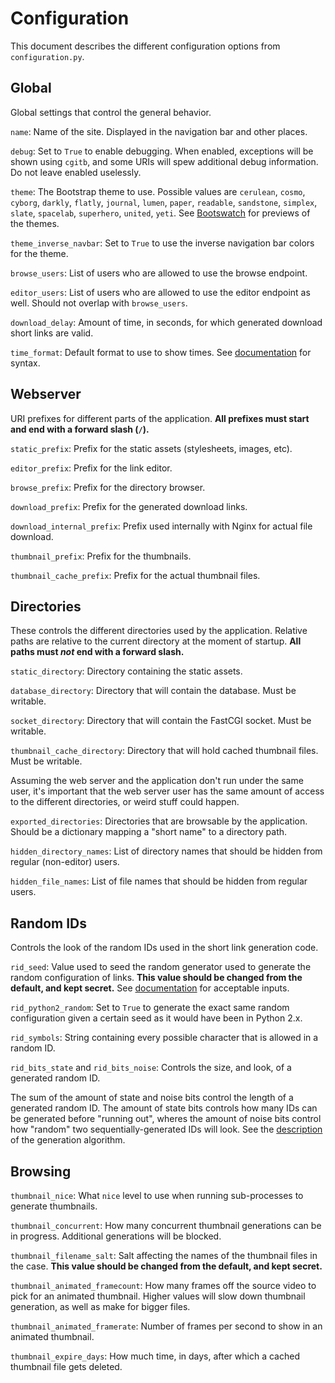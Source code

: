 Configuration
=============

This document describes the different configuration options from `configuration.py`.

Global
------

Global settings that control the general behavior.

`name`: Name of the site. Displayed in the navigation bar and other places.

`debug`: Set to `True` to enable debugging. When enabled, exceptions will be shown using `cgitb`, and some URIs will spew additional debug information. Do not leave enabled uselessly.

`theme`: The Bootstrap theme to use. Possible values are `cerulean`, `cosmo`, `cyborg`, `darkly`, `flatly`, `journal`, `lumen`, `paper`, `readable`, `sandstone`, `simplex`, `slate`, `spacelab`, `superhero`, `united`, `yeti`. See [Bootswatch](https://bootswatch.com/3/) for previews of the themes.

`theme_inverse_navbar`: Set to `True` to use the inverse navigation bar colors for the theme.

`browse_users`: List of users who are allowed to use the browse endpoint.

`editor_users`: List of users who are allowed to use the editor endpoint as well. Should not overlap with `browse_users`.

`download_delay`: Amount of time, in seconds, for which generated download short links are valid.

`time_format`: Default format to use to show times. See [documentation](https://docs.python.org/3/library/time.html#time.strftime) for syntax.

Webserver
---------

URI prefixes for different parts of the application. **All prefixes must start and end with a forward slash (`/`).**

`static_prefix`: Prefix for the static assets (stylesheets, images, etc).

`editor_prefix`: Prefix for the link editor.

`browse_prefix`: Prefix for the directory browser.

`download_prefix`: Prefix for the generated download links.

`download_internal_prefix`: Prefix used internally with Nginx for actual file download.

`thumbnail_prefix`: Prefix for the thumbnails.

`thumbnail_cache_prefix`: Prefix for the actual thumbnail files.

Directories
-----------

These controls the different directories used by the application. Relative paths are relative to the current directory at the moment of startup. **All paths must _not_ end with a forward slash.**

`static_directory`: Directory containing the static assets.

`database_directory`: Directory that will contain the database. Must be writable.

`socket_directory`: Directory that will contain the FastCGI socket. Must be writable.

`thumbnail_cache_directory`: Directory that will hold cached thumbnail files. Must be writable.

Assuming the web server and the application don't run under the same user, it's important that the web server user has the same amount of access to the different directories, or weird stuff could happen.

`exported_directories`: Directories that are browsable by the application. Should be a dictionary mapping a "short name" to a directory path.

`hidden_directory_names`: List of directory names that should be hidden from regular (non-editor) users.

`hidden_file_names`: List of file names that should be hidden from regular users.

Random IDs
----------

Controls the look of the random IDs used in the short link generation code.

`rid_seed`: Value used to seed the random generator used to generate the random configuration of links. **This value should be changed from the default, and kept secret.** See [documentation](https://docs.python.org/3/library/random.html#random.seed) for acceptable inputs.

`rid_python2_random`: Set to `True` to generate the exact same random configuration given a certain seed as it would have been in Python 2.x.

`rid_symbols`: String containing every possible character that is allowed in a random ID.

`rid_bits_state` and `rid_bits_noise`: Controls the size, and look, of a generated random ID.

The sum of the amount of state and noise bits control the length of a generated random ID. The amount of state bits controls how many IDs can be generated before "running out", wheres the amount of noise bits control how "random" two sequentially-generated IDs will look. See the [description](randomid.md) of the generation algorithm.

Browsing
--------

`thumbnail_nice`: What `nice` level to use when running sub-processes to generate thumbnails.

`thumbnail_concurrent`: How many concurrent thumbnail generations can be in progress. Additional generations will be blocked.

`thumbnail_filename_salt`: Salt affecting the names of the thumbnail files in the case. **This value should be changed from the default, and kept secret.**

`thumbnail_animated_framecount`: How many frames off the source video to pick for an animated thumbnail. Higher values will slow down thumbnail generation, as well as make for bigger files.

`thumbnail_animated_framerate`: Number of frames per second to show in an animated thumbnail.

`thumbnail_expire_days`: How much time, in days, after which a cached thumbnail file gets deleted.
